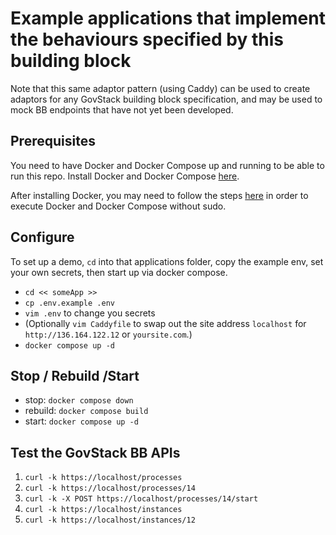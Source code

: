 # Example applications that implement the behaviours specified by this building block

Note that this same adaptor pattern (using Caddy) can be used to create adaptors
for any GovStack building block specification, and may be used to mock BB
endpoints that have not yet been developed.

## Prerequisites

You need to have Docker and Docker Compose up and running to be able to run this
repo. Install Docker and Docker Compose [here](https://docs.docker.com/).

After installing Docker, you may need to follow the steps
[here](https://docs.docker.com/engine/install/linux-postinstall/#manage-docker-as-a-non-root-user)
in order to execute Docker and Docker Compose without sudo.

## Configure

To set up a demo, `cd` into that applications folder, copy the example env, set
your own secrets, then start up via docker compose.

- `cd << someApp >>`
- `cp .env.example .env`
- `vim .env` to change you secrets
- (Optionally `vim Caddyfile` to swap out the site address `localhost` for
  `http://136.164.122.12` or `yoursite.com`.)
- `docker compose up -d`

## Stop / Rebuild /Start

- stop: `docker compose down`
- rebuild: `docker compose build`
- start: `docker compose up -d`

## Test the GovStack BB APIs

1. `curl -k https://localhost/processes`
2. `curl -k https://localhost/processes/14`
3. `curl -k -X POST https://localhost/processes/14/start`
4. `curl -k https://localhost/instances`
5. `curl -k https://localhost/instances/12`
